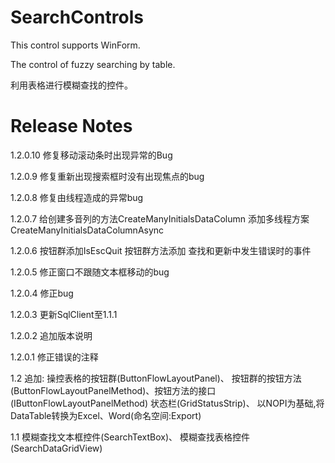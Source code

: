 # SearchControls

This control supports WinForm.

The control of fuzzy searching by table.

利用表格进行模糊查找的控件。

# Release Notes
1.2.0.10
修复移动滚动条时出现异常的Bug

1.2.0.9
修复重新出现搜索框时没有出现焦点的bug

1.2.0.8
修复由线程造成的异常bug

1.2.0.7
给创建多音列的方法CreateManyInitialsDataColumn
添加多线程方案CreateManyInitialsDataColumnAsync

1.2.0.6
按钮群添加IsEscQuit
按钮群方法添加 查找和更新中发生错误时的事件

1.2.0.5
修正窗口不跟随文本框移动的bug

1.2.0.4
修正bug

1.2.0.3
更新SqlClient至1.1.1

1.2.0.2
追加版本说明

1.2.0.1
修正错误的注释

1.2
追加:
操控表格的按钮群(ButtonFlowLayoutPanel)、
按钮群的按钮方法(ButtonFlowLayoutPanelMethod)、按钮方法的接口(IButtonFlowLayoutPanelMethod)
状态栏(GridStatusStrip)、
以NOPI为基础,将DataTable转换为Excel、Word(命名空间:Export)

1.1
模糊查找文本框控件(SearchTextBox)、
模糊查找表格控件(SearchDataGridView)